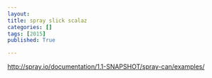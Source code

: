 ```yaml
---
layout: 
title: spray slick scalaz
categories: []
tags: [2015]
published: True

---
```


http://spray.io/documentation/1.1-SNAPSHOT/spray-can/examples/